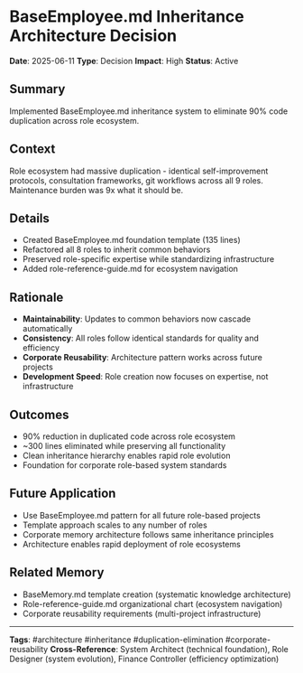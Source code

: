 # BaseEmployee.md Inheritance Architecture Decision

**Date**: 2025-06-11
**Type**: Decision
**Impact**: High
**Status**: Active

## Summary
Implemented BaseEmployee.md inheritance system to eliminate 90% code duplication across role ecosystem.

## Context
Role ecosystem had massive duplication - identical self-improvement protocols, consultation frameworks, git workflows across all 9 roles. Maintenance burden was 9x what it should be.

## Details
- Created BaseEmployee.md foundation template (135 lines)
- Refactored all 8 roles to inherit common behaviors
- Preserved role-specific expertise while standardizing infrastructure
- Added role-reference-guide.md for ecosystem navigation

## Rationale
- **Maintainability**: Updates to common behaviors now cascade automatically
- **Consistency**: All roles follow identical standards for quality and efficiency
- **Corporate Reusability**: Architecture pattern works across future projects
- **Development Speed**: Role creation now focuses on expertise, not infrastructure

## Outcomes
- 90% reduction in duplicated code across role ecosystem
- ~300 lines eliminated while preserving all functionality
- Clean inheritance hierarchy enables rapid role evolution
- Foundation for corporate role-based system standards

## Future Application
- Use BaseEmployee.md pattern for all future role-based projects
- Template approach scales to any number of roles
- Corporate memory architecture follows same inheritance principles
- Architecture enables rapid deployment of role ecosystems

## Related Memory
- BaseMemory.md template creation (systematic knowledge architecture)
- Role-reference-guide.md organizational chart (ecosystem navigation)
- Corporate reusability requirements (multi-project infrastructure)

---
**Tags**: #architecture #inheritance #duplication-elimination #corporate-reusability
**Cross-Reference**: System Architect (technical foundation), Role Designer (system evolution), Finance Controller (efficiency optimization)